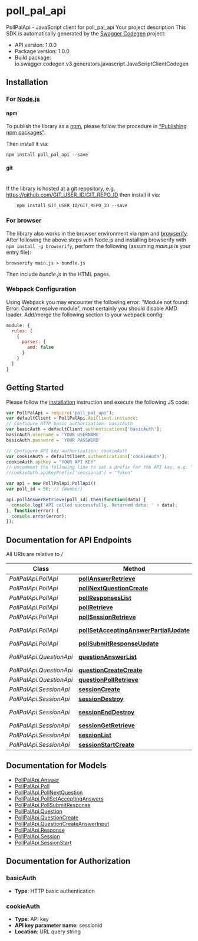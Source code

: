 # poll_pal_api

PollPalApi - JavaScript client for poll_pal_api
Your project description
This SDK is automatically generated by the [Swagger Codegen](https://github.com/swagger-api/swagger-codegen) project:

- API version: 1.0.0
- Package version: 1.0.0
- Build package: io.swagger.codegen.v3.generators.javascript.JavaScriptClientCodegen

## Installation

### For [Node.js](https://nodejs.org/)

#### npm

To publish the library as a [npm](https://www.npmjs.com/),
please follow the procedure in ["Publishing npm packages"](https://docs.npmjs.com/getting-started/publishing-npm-packages).

Then install it via:

```shell
npm install poll_pal_api --save
```

#### git
#
If the library is hosted at a git repository, e.g.
https://github.com/GIT_USER_ID/GIT_REPO_ID
then install it via:

```shell
    npm install GIT_USER_ID/GIT_REPO_ID --save
```

### For browser

The library also works in the browser environment via npm and [browserify](http://browserify.org/). After following
the above steps with Node.js and installing browserify with `npm install -g browserify`,
perform the following (assuming *main.js* is your entry file):

```shell
browserify main.js > bundle.js
```

Then include *bundle.js* in the HTML pages.

### Webpack Configuration

Using Webpack you may encounter the following error: "Module not found: Error:
Cannot resolve module", most certainly you should disable AMD loader. Add/merge
the following section to your webpack config:

```javascript
module: {
  rules: [
    {
      parser: {
        amd: false
      }
    }
  ]
}
```

## Getting Started

Please follow the [installation](#installation) instruction and execute the following JS code:

```javascript
var PollPalApi = require('poll_pal_api');
var defaultClient = PollPalApi.ApiClient.instance;
// Configure HTTP basic authorization: basicAuth
var basicAuth = defaultClient.authentications['basicAuth'];
basicAuth.username = 'YOUR USERNAME'
basicAuth.password = 'YOUR PASSWORD'

// Configure API key authorization: cookieAuth
var cookieAuth = defaultClient.authentications['cookieAuth'];
cookieAuth.apiKey = "YOUR API KEY"
// Uncomment the following line to set a prefix for the API key, e.g. "Token" (defaults to null)
//cookieAuth.apiKeyPrefix['sessionid'] = "Token"

var api = new PollPalApi.PollApi()
var poll_id = 56; // {Number} 

api.pollAnswerRetrieve(poll_id).then(function(data) {
  console.log('API called successfully. Returned data: ' + data);
}, function(error) {
  console.error(error);
});

```

## Documentation for API Endpoints

All URIs are relative to */*

Class | Method | HTTP request | Description
------------ | ------------- | ------------- | -------------
*PollPalApi.PollApi* | [**pollAnswerRetrieve**](docs/PollApi.md#pollAnswerRetrieve) | **GET** /api/poll/{poll_id}/answer | 
*PollPalApi.PollApi* | [**pollNextQuestionCreate**](docs/PollApi.md#pollNextQuestionCreate) | **POST** /api/poll/next-question | 
*PollPalApi.PollApi* | [**pollResponsesList**](docs/PollApi.md#pollResponsesList) | **GET** /api/poll/responses/{poll_id} | 
*PollPalApi.PollApi* | [**pollRetrieve**](docs/PollApi.md#pollRetrieve) | **GET** /api/poll/{poll_id} | 
*PollPalApi.PollApi* | [**pollSessionRetrieve**](docs/PollApi.md#pollSessionRetrieve) | **GET** /api/poll/session/{session_id} | 
*PollPalApi.PollApi* | [**pollSetAcceptingAnswerPartialUpdate**](docs/PollApi.md#pollSetAcceptingAnswerPartialUpdate) | **PATCH** /api/poll/set-accepting-answer | 
*PollPalApi.PollApi* | [**pollSubmitResponseUpdate**](docs/PollApi.md#pollSubmitResponseUpdate) | **PUT** /api/poll/submit-response | 
*PollPalApi.QuestionApi* | [**questionAnswerList**](docs/QuestionApi.md#questionAnswerList) | **GET** /api/question/{question_id}/answer | 
*PollPalApi.QuestionApi* | [**questionCreateCreate**](docs/QuestionApi.md#questionCreateCreate) | **POST** /api/question/create | 
*PollPalApi.QuestionApi* | [**questionPollRetrieve**](docs/QuestionApi.md#questionPollRetrieve) | **GET** /api/question/poll/{poll_id} | 
*PollPalApi.SessionApi* | [**sessionCreate**](docs/SessionApi.md#sessionCreate) | **POST** /api/session/ | 
*PollPalApi.SessionApi* | [**sessionDestroy**](docs/SessionApi.md#sessionDestroy) | **DELETE** /api/session/{id} | 
*PollPalApi.SessionApi* | [**sessionEndDestroy**](docs/SessionApi.md#sessionEndDestroy) | **DELETE** /api/session/{session_id}/end | 
*PollPalApi.SessionApi* | [**sessionGetRetrieve**](docs/SessionApi.md#sessionGetRetrieve) | **GET** /api/session/get/{session_id} | 
*PollPalApi.SessionApi* | [**sessionList**](docs/SessionApi.md#sessionList) | **GET** /api/session/ | 
*PollPalApi.SessionApi* | [**sessionStartCreate**](docs/SessionApi.md#sessionStartCreate) | **POST** /api/session/start | 

## Documentation for Models

 - [PollPalApi.Answer](docs/Answer.md)
 - [PollPalApi.Poll](docs/Poll.md)
 - [PollPalApi.PollNextQuestion](docs/PollNextQuestion.md)
 - [PollPalApi.PollSetAcceptingAnswers](docs/PollSetAcceptingAnswers.md)
 - [PollPalApi.PollSubmitResponse](docs/PollSubmitResponse.md)
 - [PollPalApi.Question](docs/Question.md)
 - [PollPalApi.QuestionCreate](docs/QuestionCreate.md)
 - [PollPalApi.QuestionCreateAnswerInput](docs/QuestionCreateAnswerInput.md)
 - [PollPalApi.Response](docs/Response.md)
 - [PollPalApi.Session](docs/Session.md)
 - [PollPalApi.SessionStart](docs/SessionStart.md)

## Documentation for Authorization


### basicAuth

- **Type**: HTTP basic authentication

### cookieAuth

- **Type**: API key
- **API key parameter name**: sessionid
- **Location**: URL query string

